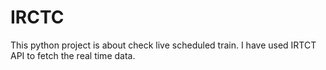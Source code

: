 # IRCTC
This python project is about check live scheduled train. I have used IRTCT API to fetch the real time data.
